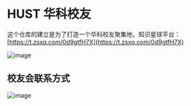 # HUST 华科校友

这个仓库的建立是为了打造一个华科校友聚集地，知识星球平台：[https://t.zsxq.com/0d9gtfH7X](https://t.zsxq.com/0d9gtfH7X)

![image](https://user-images.githubusercontent.com/13344830/235339735-34fe015c-1ad9-4df7-b769-5c6c7b0403a8.png)

## 校友会联系方式

![image](https://user-images.githubusercontent.com/13344830/231677488-a5914958-6c42-4fdb-bf64-7fdeefbf96bf.png)
